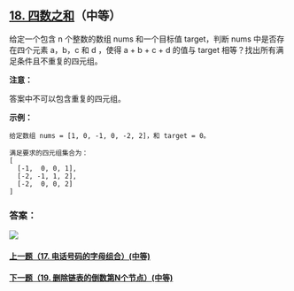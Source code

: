 ## [18. 四数之和](https://leetcode-cn.com/problems/4sum/)（中等）

给定一个包含 n 个整数的数组 nums 和一个目标值 target，判断 nums 中是否存在四个元素 a，b，c 和 d ，使得 a + b + c + d 的值与 target 相等？找出所有满足条件且不重复的四元组。

**注意：**

答案中不可以包含重复的四元组。

**示例：**

```
给定数组 nums = [1, 0, -1, 0, -2, 2]，和 target = 0。

满足要求的四元组集合为：
[
  [-1,  0, 0, 1],
  [-2, -1, 1, 2],
  [-2,  0, 0, 2]
]
```



### 答案：



![](https://img-blog.csdnimg.cn/20200807155236311.png)

#### [上一题（17. 电话号码的字母组合）(中等)](https://github.com/sdwwld/leetCode/blob/master/src/main/java/com/wld/java/leetcode/leetCode0017.md)

#### [下一题（19. 删除链表的倒数第N个节点）(中等)](https://github.com/sdwwld/leetCode/blob/master/src/main/java/com/wld/java/leetcode/leetCode0019.md)